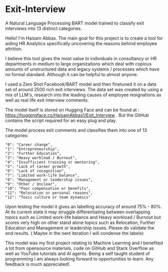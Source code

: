 # Exit-Interview
A Natural Language Processing BART model trained to classify exit interviews into 13 distinct categories.

Hello! I'm Haisam Abbas. The main goal for this project is to create a tool for aiding HR Analytics specifically uncovering the reasons behind employee attrition. 

I believe this tool gives the most value to individuals in consultancy or HR departments in medium to large organizations which deal with copious amounts of unstructured data and legacy systems / processes which have no formal standard. Although it can be helpful to almost anyone.

I used a Zero Shot Facebook/BART model and then finetuned it on a data set of around 2500 rich exit interviews. The data set was created by using a mix of LLM's, research into the leading causes of employee resignations as well as real life exit interview comments.

The model itself is stored on Hugging Face and can be found at : https://huggingface.co/HaisamAbbas1/Exit_Interview . But the GitHub contains the script required for an easy plug and play.

The model process exit comments and classifies them into one of 13 categories:

    "0": "Career change",
    "1": "Entrepreneurship",
    "2": "Further Education",
    "3": "Heavy workload / Burnout",
    "4": "Insufficient training or mentoring",
    "5": "Lack of career growth",
    "6": "Lack of recognition",
    "7": "Limited work-life balance",
    "8": "Management or leadership issues",
    "9": "Other / Unclear",
    "10": "Poor compensation or benefits",
    "11": "Relocation or personal reasons",
    "12": "Toxic culture or team dynamics"


Upon testing the model it gives an labelling accuracy of around 75% - 80%. At its current state it may struggle differentiating between overlapping topics such as Limited work-life balance and Heavy workload / Burnout but scores very high on other stand alone topics such as Relocation, Further Education and Management or leadership issues. Please do validate the end results. ( Maybe in the next iteration I will condense the labels)

This model was my first project relating to Machine Learning and I benefited a lot from opensource materials, code on GitHub and Stack Overflow as well as YouTube tutorials and AI agents.
Being a self taught student of programming I am always looking forward to opportunities to learn. Any feedback is much appreciated!. 

